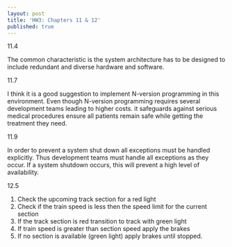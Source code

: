 ```yaml
---
layout: post
title: 'HW3: Chapters 11 & 12'
published: true
---
```


11.4

The common characteristic is the system architecture has to be designed to include redundant and diverse hardware and software. 

11.7

I think it is a good suggestion to implement N-version programming in this environment. Even though N-version programming requires several development teams leading to higher costs. it  safeguards against serious medical procedures ensure all patients remain safe while getting the treatment they need.

11.9

In order to prevent a system shut down all exceptions must be handled explicitly. Thus development teams must handle all exceptions as they occur. If a system shutdown occurs, this will prevent a high level of availability. 

12.5
1. Check the upcoming track section for a red light
2. Check if the train speed is less then the speed limit for the current section
3. If the track section is red transition to track with green light
4. If train speed is greater than section speed apply the brakes
5. If no section is available (green light) apply brakes until stopped.
